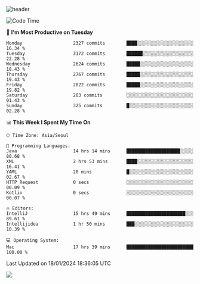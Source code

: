 ![header](https://capsule-render.vercel.app/api?type=Egg&color=timeAuto&height=300&section=header&text=PoPo&fontSize=90&animation=fadeIn)

  <!--START_SECTION:waka-->
![Code Time](http://img.shields.io/badge/Code%20Time-1%2C391%20hrs%2025%20mins-blue)

📅 **I'm Most Productive on Tuesday** 

```text
Monday                   2327 commits        ████░░░░░░░░░░░░░░░░░░░░░   16.34 % 
Tuesday                  3172 commits        ██████░░░░░░░░░░░░░░░░░░░   22.28 % 
Wednesday                2624 commits        █████░░░░░░░░░░░░░░░░░░░░   18.43 % 
Thursday                 2767 commits        █████░░░░░░░░░░░░░░░░░░░░   19.43 % 
Friday                   2822 commits        █████░░░░░░░░░░░░░░░░░░░░   19.82 % 
Saturday                 203 commits         ░░░░░░░░░░░░░░░░░░░░░░░░░   01.43 % 
Sunday                   325 commits         █░░░░░░░░░░░░░░░░░░░░░░░░   02.28 % 
```


📊 **This Week I Spent My Time On** 

```text
🕑︎ Time Zone: Asia/Seoul

💬 Programming Languages: 
Java                     14 hrs 14 mins      ████████████████████░░░░░   80.68 % 
XML                      2 hrs 53 mins       ████░░░░░░░░░░░░░░░░░░░░░   16.41 % 
YAML                     28 mins             █░░░░░░░░░░░░░░░░░░░░░░░░   02.67 % 
HTTP Request             0 secs              ░░░░░░░░░░░░░░░░░░░░░░░░░   00.09 % 
Kotlin                   0 secs              ░░░░░░░░░░░░░░░░░░░░░░░░░   00.07 % 

🔥 Editors: 
IntelliJ                 15 hrs 49 mins      ██████████████████████░░░   89.61 % 
Intellijidea             1 hr 50 mins        ███░░░░░░░░░░░░░░░░░░░░░░   10.39 % 

💻 Operating System: 
Mac                      17 hrs 39 mins      █████████████████████████   100.00 % 
```


 Last Updated on 18/01/2024 18:36:05 UTC
<!--END_SECTION:waka-->



<img src="https://capsule-render.vercel.app/api?type=Egg&color=timeAuto&height=300&section=footer&text=PoPo&fontSize=90&animation=fadeIn&reversal=true" />
